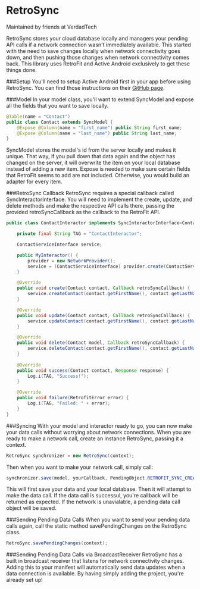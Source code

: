 # RetroSync
Maintained by friends at VerdadTech

RetroSync stores your cloud database locally and managers your pending API calls if a network connection wasn't immediately available. This started with the need to save changes locally when network connectivity goes down, and then pushing those changes when network connectivity comes back. This library uses RetroFit and Active Android exclusively to get these things done. 

###Setup
You'll need to setup Active Android first in your app before using RetroSync. You can find those instructions on their [GitHub page](https://github.com/pardom/ActiveAndroid).

###Model
In your model class, you'll want to extend SyncModel and expose all the fields that you want to save locally.

```java
@Table(name = "Contact")
public class Contact extends SyncModel {
    @Expose @Column(name = "first_name") public String first_name;
    @Expose @Column(name = "last_name") public String last_name;
}
```

SyncModel stores the model's id from the server locally and makes it unique. That way, if you pull down that data again and the object has changed on the server, it will overwrite the item on your local database instead of adding a new item. Expose is needed to make sure certain fields that RetroFit seems to add are not included. Otherwise, you would build an adapter for every item.

###RetroSync Callback
RetroSync requires a special callback called SyncInteractorInterface. You will need to implement the create, update, and delete methods and make the respective API calls there, passing the provided retroSyncCallback as the callback to the RetroFit API.

```java
public class ContactInteractor implements SyncInteractorInterface<Contact> {

    private final String TAG = "ContactInteractor";

    ContactServiceInterface service;

    public MyInteractor() {
        provider = new NetworkProvider();
        service = (ContactServiceInterface) provider.create(ContactServiceInterface.class);
    }

    @Override
    public void create(Contact contact, Callback retroSyncCallback) {
        service.createContact(contact.getFirstName(), contact.getLastName(), retroSyncCallback);
    }

    @Override
    public void update(Contact contact, Callback retroSyncCallback) {
        service.updateContact(contact.getFirstName(), contact.getLastName(), retroSyncCallback);
    }

    @Override
    public void delete(Contact model, Callback retroSyncCallback) {
        service.deleteContact(contact.getFirstName(), contact.getLastName(), retroSyncCallback);
    }
    
    @Override
    public void success(Contact contact, Response response) {
        Log.i(TAG, "Success!");
    }

    @Override
    public void failure(RetrofitError error) {
        Log.i(TAG, "Failed: " + error);
    }
}
```

###Syncing
With your model and interactor ready to go, you can now make your data calls without worrying about network connections. When you are ready to make a network call, create an instance RetroSync, passing it a context.

```java
RetroSync synchronizer = new RetroSync(context);
```

Then when you want to make your network call, simply call:

```java
synchronizer.save(model, yourCallback, PendingObject.RETROFIT_SYNC_CREATE);
```

This will first save your data and your local database. Then it will attempt to make the data call. If the data call is successul, you're callback will be returned as expected. If the network is unavialable, a pending data call object will be saved. 

###Sending Pending Data Calls
When you want to send your pending data calls again, call the static method savePendingChanges on the RetroSync class.

```java
RetroSync.savePendingChanges(context);
```

###Sending Pending Data Calls via BroadcastReceiver
RetroSync has a built in broadcast receiver that listens for network connectivity changes. Adding this to your manifest will automatically send data updates when a data connection is available. By having simply adding the project, you're already set up!

